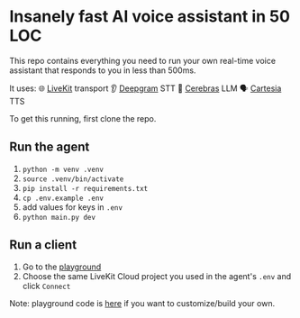 # Insanely fast AI voice assistant in 50 LOC

This repo contains everything you need to run your own real-time voice assistant that responds to you in less than 500ms.

It uses:
🌐 [LiveKit](https://github.com/livekit) transport
👂 [Deepgram](https://deepgram.com/) STT
🧠 [Cerebras](https://inference.cerebras.ai/) LLM
🗣️ [Cartesia](https://cartesia.ai/) TTS

To get this running, first clone the repo.

## Run the agent

1. `python -m venv .venv`
2. `source .venv/bin/activate`
3. `pip install -r requirements.txt`
4. `cp .env.example .env`
5. add values for keys in `.env`
6. `python main.py dev`

## Run a client

1. Go to the [playground](https://agents-playground.livekit.io/#cam=0&mic=1&video=0&audio=1&chat=0&theme_color=amber)
2. Choose the same LiveKit Cloud project you used in the agent's `.env` and click `Connect`

Note: playground code is [here](https://github.com/livekit/agents-playground) if you want to customize/build your own.
